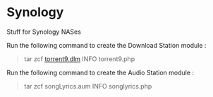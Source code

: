 Synology
========

Stuff for Synology NASes

Run the following command to create the Download Station module :
> tar zcf [torrent9.dlm](https://www.p-yb.fr/download/torrent9.dlm) INFO torrent9.php

Run the following command to create the Audio Station module :
> tar zcf songLyrics.aum INFO songlyrics.php
